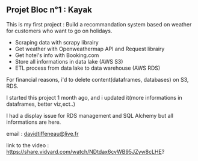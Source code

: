 ## Projet Bloc n°1 : Kayak

This is my first project : Build a recommandation system based on weather for customers who want to go on holidays.

* Scraping data with scrapy librairy
* Get weather with Openweathermap API and Request librairy
* Get hotel's info with Booking.com
* Store all informations in data lake (AWS S3)
* ETL process from data lake to data warehouse (AWS RDS)

For financial reasons, i'd to delete content(dataframes, databases) on S3, RDS.

I started this project 1 month ago, and i updated it(more informations in dataframes, better viz,ect..)

I had a display issue for RDS management and SQL Alchemy but all informations are here.

email : davidtiffeneau@live.fr

link to the video : https://share.vidyard.com/watch/NDtdax6cvWB95JZyw8cLHE?
